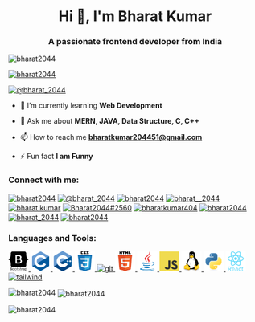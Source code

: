 <h1 align="center">Hi 👋, I'm Bharat Kumar</h1>
<h3 align="center">A passionate frontend developer from India</h3>

<p align="left"> <img src="https://komarev.com/ghpvc/?username=bharat2044&label=Profile%20views&color=0e75b6&style=flat" alt="bharat2044" /> </p>

<p align="left"> <a href="https://github.com/ryo-ma/github-profile-trophy"><img src="https://github-profile-trophy.vercel.app/?username=bharat2044" alt="bharat2044" /></a> </p>

<p align="left"> <a href="https://twitter.com/@bharat_2044" target="blank"><img src="https://img.shields.io/twitter/follow/@bharat_2044?logo=twitter&style=for-the-badge" alt="@bharat_2044" /></a> </p>

- 🌱 I’m currently learning **Web Development**

- 💬 Ask me about **MERN, JAVA, Data Structure, C, C++**

- 📫 How to reach me **bharatkumar204451@gmail.com**

- ⚡ Fun fact **I am Funny**

<h3 align="left">Connect with me:</h3>

<p align="left">
<a href="https://linkedin.com/in/bharat2044" target="blank"><img align="center" src="https://raw.githubusercontent.com/rahuldkjain/github-profile-readme-generator/master/src/images/icons/Social/linked-in-alt.svg" alt="bharat2044" height="30" width="40" /></a>
<a href="https://twitter.com/@bharat_2044" target="blank"><img align="center" src="https://raw.githubusercontent.com/rahuldkjain/github-profile-readme-generator/master/src/images/icons/Social/twitter.svg" alt="@bharat_2044" height="30" width="40" /></a>
<a href="https://stackoverflow.com/users/bharat2044" target="blank"><img align="center" src="https://raw.githubusercontent.com/rahuldkjain/github-profile-readme-generator/master/src/images/icons/Social/stack-overflow.svg" alt="bharat2044" height="30" width="40" /></a>
<a href="https://instagram.com/bharat__2044" target="blank"><img align="center" src="https://raw.githubusercontent.com/rahuldkjain/github-profile-readme-generator/master/src/images/icons/Social/instagram.svg" alt="bharat__2044" height="30" width="40" /></a>
<a href="https://www.facebook.com/profile.php?id=100034333355140" target="blank"><img align="center" src="https://raw.githubusercontent.com/rahuldkjain/github-profile-readme-generator/master/src/images/icons/Social/facebook.svg" alt="bharat kumar" height="30" width="40" /></a>
<a href="https://discord.com/channels/@Bharat2044" target="blank"><img align="center" src="https://raw.githubusercontent.com/rahuldkjain/github-profile-readme-generator/master/src/images/icons/Social/discord.svg" alt="Bharat2044#2560" height="30" width="40" /></a>
<a href="https://auth.geeksforgeeks.org/user/bharatkumar404" target="blank"><img align="center" src="https://raw.githubusercontent.com/rahuldkjain/github-profile-readme-generator/master/src/images/icons/Social/geeks-for-geeks.svg" alt="bharatkumar404" height="30" width="40" /></a>
<a href="https://www.leetcode.com/bharat2044" target="blank"><img align="center" src="https://raw.githubusercontent.com/rahuldkjain/github-profile-readme-generator/master/src/images/icons/Social/leet-code.svg" alt="bharat2044" height="30" width="40" /></a>
<a href="https://www.codechef.com/users/bharat_2044" target="blank"><img align="center" src="https://cdn.jsdelivr.net/npm/simple-icons@3.1.0/icons/codechef.svg" alt="bharat_2044" height="30" width="40" /></a>
<a href="https://www.hackerrank.com/bharat2044" target="blank"><img align="center" src="https://raw.githubusercontent.com/rahuldkjain/github-profile-readme-generator/master/src/images/icons/Social/hackerrank.svg" alt="bharat2044" height="30" width="40" /></a>
</p>

<h3 align="left">Languages and Tools:</h3>
<p align="left"> <a href="https://getbootstrap.com" target="_blank" rel="noreferrer"> <img src="https://raw.githubusercontent.com/devicons/devicon/master/icons/bootstrap/bootstrap-plain-wordmark.svg" alt="bootstrap" width="40" height="40"/> </a> <a href="https://www.cprogramming.com/" target="_blank" rel="noreferrer"> <img src="https://raw.githubusercontent.com/devicons/devicon/master/icons/c/c-original.svg" alt="c" width="40" height="40"/> </a> <a href="https://www.w3schools.com/cpp/" target="_blank" rel="noreferrer"> <img src="https://raw.githubusercontent.com/devicons/devicon/master/icons/cplusplus/cplusplus-original.svg" alt="cplusplus" width="40" height="40"/> </a> <a href="https://www.w3schools.com/css/" target="_blank" rel="noreferrer"> <img src="https://raw.githubusercontent.com/devicons/devicon/master/icons/css3/css3-original-wordmark.svg" alt="css3" width="40" height="40"/> </a> <a href="https://git-scm.com/" target="_blank" rel="noreferrer"> <img src="https://www.vectorlogo.zone/logos/git-scm/git-scm-icon.svg" alt="git" width="40" height="40"/> </a> <a href="https://www.w3.org/html/" target="_blank" rel="noreferrer"> <img src="https://raw.githubusercontent.com/devicons/devicon/master/icons/html5/html5-original-wordmark.svg" alt="html5" width="40" height="40"/> </a> <a href="https://www.java.com" target="_blank" rel="noreferrer"> <img src="https://raw.githubusercontent.com/devicons/devicon/master/icons/java/java-original.svg" alt="java" width="40" height="40"/> </a> <a href="https://developer.mozilla.org/en-US/docs/Web/JavaScript" target="_blank" rel="noreferrer"> <img src="https://raw.githubusercontent.com/devicons/devicon/master/icons/javascript/javascript-original.svg" alt="javascript" width="40" height="40"/> </a> <a href="https://www.linux.org/" target="_blank" rel="noreferrer"> <img src="https://raw.githubusercontent.com/devicons/devicon/master/icons/linux/linux-original.svg" alt="linux" width="40" height="40"/> </a> <a href="https://www.python.org" target="_blank" rel="noreferrer"> <img src="https://raw.githubusercontent.com/devicons/devicon/master/icons/python/python-original.svg" alt="python" width="40" height="40"/> </a> <a href="https://reactjs.org/" target="_blank" rel="noreferrer"> <img src="https://raw.githubusercontent.com/devicons/devicon/master/icons/react/react-original-wordmark.svg" alt="react" width="40" height="40"/> </a> <a href="https://tailwindcss.com/" target="_blank" rel="noreferrer"> <img src="https://www.vectorlogo.zone/logos/tailwindcss/tailwindcss-icon.svg" alt="tailwind" width="40" height="40"/> </a> </p>

<p><img align="left" src="https://github-readme-stats.vercel.app/api/top-langs?username=bharat2044&show_icons=true&locale=en&layout=compact" alt="bharat2044" /></p>

<p>&nbsp;<img align="center" src="https://github-readme-stats.vercel.app/api?username=bharat2044&show_icons=true&locale=en" alt="bharat2044" /></p>

<p><img align="center" src="https://github-readme-streak-stats.herokuapp.com/?user=bharat2044&" alt="bharat2044" /></p>
